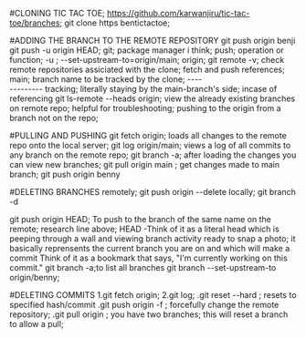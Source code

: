 #CLONING TIC TAC TOE; https://github.com/karwanjiru/tic-tac-toe/branches;
  git clone https bentictactoe;

#ADDING THE BRANCH TO THE REMOTE REPOSITORY
  git push origin benji
  git push -u origin HEAD;
  git; package manager i think;
  push; operation or function;
  -u ; --set-upstream-to=origin/main;
  origin; git remote -v; check remote repositories assiciated with the clone; fetch and push references;
  main; branch name to be tracked by the clone; ----\
                                                ---------
                                                tracking; literally staying by the main-branch's side; incase of referencing
  git ls-remote --heads origin; view the already existing branches on remote repo; helpful for troubleshooting; pushing to the origin from a branch not on the repo;

  #PULLING AND PUSHING
  git fetch origin; loads all changes to the remote repo onto the local server;
  git log origin/main; views a log of all commits to any branch on the remote repo;
  git branch -a; after loading the changes you can view new branches; 
  git pull origin main<branch> ; get changes made to main branch;
  git push origin benny<branch>


  #DELETING BRANCHES
  remotely; git push origin --delete <branch>
  locally; git branch -d <branch>
  
git push origin HEAD;  To push to the branch of the same name on the remote; 
research line above; HEAD -Think of it as a literal head which is peeping through a wall and viewing branch activity ready to snap
                           a photo;
                           it basically reprensents the current branch you are on and which  will make a commit
                           Think of it as a bookmark that says, "I'm currently working on this commit."
git branch -a;to list all branches
git branch --set-upstream-to origin/benny;

#DELETING COMMITS
1.git fetch origin;
2.git log;
.git reset --hard <hash> ; resets to specified hash/commit 
.git push origin <branch> -f ; forcefully change the remote repository;
.git pull origin <branch> ; you have two branches; this will reset a branch to allow a pull;


    
  
  
